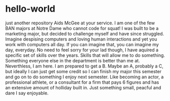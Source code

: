 # hello-world
just another repository 
Aids McGee at your service. I am one of the few BAN majors at Notre Dame who cannot code for squat! I was built to be a marketing major, but decided to challenge myself and have since struggled. Imagine despising computers and loving human interactions and yet you work with computers all day. If you can imagine that, you can imagine my day, everyday. No need to feel sorry for your lad though, I have aquired a specific set of skills over the years. Skills that will allow me to do something. Something everyone else in the department is better than me at. Neverthless, I am here. I am prepared to get a B. Maybe an A, probably a C, but ideally I can just get some credit so I can finish my major this semester and go on to do something I enjoy next semester. Like becoming an actor, a professional athlete, or a consultant for a firm that pays 6 figures and has an extensive amount of holliday built in. Just something small, peacful and dare I say enjoyable.
